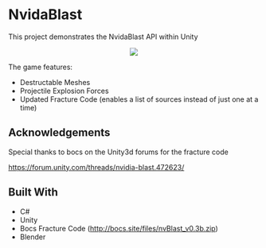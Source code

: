 # NvidaBlast

This project demonstrates the NvidaBlast API within Unity

<p align="center">
  <img src="https://s5.gifyu.com/images/NvidaBlast949c53656246db49.gif">
</p>

The game features:

- Destructable Meshes
- Projectile Explosion Forces
- Updated Fracture Code (enables a list of sources instead of just one at a time)

## Acknowledgements

Special thanks to bocs on the Unity3d forums for the fracture code

https://forum.unity.com/threads/nvidia-blast.472623/


## Built With

* C#
* Unity 
* Bocs Fracture Code (http://bocs.site/files/nvBlast_v0.3b.zip)
* Blender 

